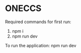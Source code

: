 # ONECCS

Required commands for first run:
1. npm i
2. npm run dev

To run the application:
npm run dev
